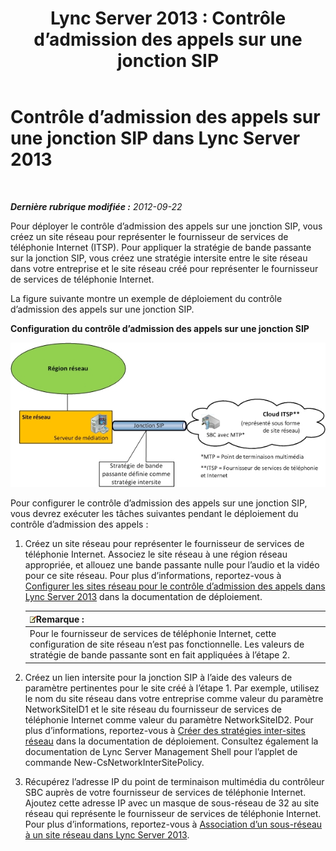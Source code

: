 ﻿---
title: 'Lync Server 2013 : Contrôle d’admission des appels sur une jonction SIP'
TOCTitle: Contrôle d’admission des appels sur une jonction SIP
ms:assetid: 7eada098-3d47-4be2-839f-8f87d582efe8
ms:mtpsurl: https://technet.microsoft.com/fr-fr/library/Gg398632(v=OCS.15)
ms:contentKeyID: 49297859
ms.date: 05/20/2016
mtps_version: v=OCS.15
ms.translationtype: HT
---

# Contrôle d’admission des appels sur une jonction SIP dans Lync Server 2013

 

_**Dernière rubrique modifiée :** 2012-09-22_

Pour déployer le contrôle d’admission des appels sur une jonction SIP, vous créez un site réseau pour représenter le fournisseur de services de téléphonie Internet (ITSP). Pour appliquer la stratégie de bande passante sur la jonction SIP, vous créez une stratégie intersite entre le site réseau dans votre entreprise et le site réseau créé pour représenter le fournisseur de services de téléphonie Internet.

La figure suivante montre un exemple de déploiement du contrôle d’admission des appels sur une jonction SIP.

**Configuration du contrôle d’admission des appels sur une jonction SIP**

![Diagramme de jonction SIP de Contrôle d’admission des appels](images/Gg398632.276c0d8f-1dd5-4883-8499-c202399ddbe9(OCS.15).jpg "Diagramme de jonction SIP de Contrôle d’admission des appels")

Pour configurer le contrôle d’admission des appels sur une jonction SIP, vous devrez exécuter les tâches suivantes pendant le déploiement du contrôle d’admission des appels :

1.  Créez un site réseau pour représenter le fournisseur de services de téléphonie Internet. Associez le site réseau à une région réseau appropriée, et allouez une bande passante nulle pour l’audio et la vidéo pour ce site réseau. Pour plus d’informations, reportez-vous à [Configurer les sites réseau pour le contrôle d’admission des appels dans Lync Server 2013](lync-server-2013-configure-network-sites-for-cac.md) dans la documentation de déploiement.
    
    <table>
    <thead>
    <tr class="header">
    <th><img src="images/Gg398920.note(OCS.15).gif" title="note" alt="note" />Remarque :</th>
    </tr>
    </thead>
    <tbody>
    <tr class="odd">
    <td>Pour le fournisseur de services de téléphonie Internet, cette configuration de site réseau n’est pas fonctionnelle. Les valeurs de stratégie de bande passante sont en fait appliquées à l’étape 2.</td>
    </tr>
    </tbody>
    </table>


2.  Créez un lien intersite pour la jonction SIP à l’aide des valeurs de paramètre pertinentes pour le site créé à l’étape 1. Par exemple, utilisez le nom du site réseau dans votre entreprise comme valeur du paramètre NetworkSiteID1 et le site réseau du fournisseur de services de téléphonie Internet comme valeur du paramètre NetworkSiteID2. Pour plus d’informations, reportez-vous à [Créer des stratégies inter-sites réseau](lync-server-2013-create-network-intersite-policies.md) dans la documentation de déploiement. Consultez également la documentation de Lync Server Management Shell pour l’applet de commande New-CsNetworkInterSitePolicy.

3.  Récupérez l’adresse IP du point de terminaison multimédia du contrôleur SBC auprès de votre fournisseur de services de téléphonie Internet. Ajoutez cette adresse IP avec un masque de sous-réseau de 32 au site réseau qui représente le fournisseur de services de téléphonie Internet. Pour plus d’informations, reportez-vous à [Association d’un sous-réseau à un site réseau dans Lync Server 2013](lync-server-2013-associate-a-subnet-with-a-network-site.md).

